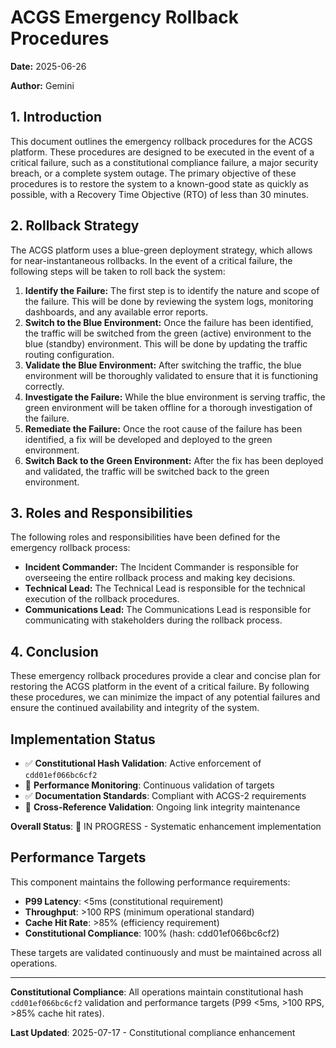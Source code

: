 # ACGS Emergency Rollback Procedures

<!-- Constitutional Hash: cdd01ef066bc6cf2 -->


**Date:** 2025-06-26

**Author:** Gemini

## 1. Introduction

This document outlines the emergency rollback procedures for the ACGS platform. These procedures are designed to be executed in the event of a critical failure, such as a constitutional compliance failure, a major security breach, or a complete system outage. The primary objective of these procedures is to restore the system to a known-good state as quickly as possible, with a Recovery Time Objective (RTO) of less than 30 minutes.

## 2. Rollback Strategy

The ACGS platform uses a blue-green deployment strategy, which allows for near-instantaneous rollbacks. In the event of a critical failure, the following steps will be taken to roll back the system:

1.  **Identify the Failure:** The first step is to identify the nature and scope of the failure. This will be done by reviewing the system logs, monitoring dashboards, and any available error reports.
2.  **Switch to the Blue Environment:** Once the failure has been identified, the traffic will be switched from the green (active) environment to the blue (standby) environment. This will be done by updating the traffic routing configuration.
3.  **Validate the Blue Environment:** After switching the traffic, the blue environment will be thoroughly validated to ensure that it is functioning correctly.
4.  **Investigate the Failure:** While the blue environment is serving traffic, the green environment will be taken offline for a thorough investigation of the failure.
5.  **Remediate the Failure:** Once the root cause of the failure has been identified, a fix will be developed and deployed to the green environment.
6.  **Switch Back to the Green Environment:** After the fix has been deployed and validated, the traffic will be switched back to the green environment.

## 3. Roles and Responsibilities

The following roles and responsibilities have been defined for the emergency rollback process:

- **Incident Commander:** The Incident Commander is responsible for overseeing the entire rollback process and making key decisions.
- **Technical Lead:** The Technical Lead is responsible for the technical execution of the rollback procedures.
- **Communications Lead:** The Communications Lead is responsible for communicating with stakeholders during the rollback process.

## 4. Conclusion

These emergency rollback procedures provide a clear and concise plan for restoring the ACGS platform in the event of a critical failure. By following these procedures, we can minimize the impact of any potential failures and ensure the continued availability and integrity of the system.

## Implementation Status

- ✅ **Constitutional Hash Validation**: Active enforcement of `cdd01ef066bc6cf2`
- 🔄 **Performance Monitoring**: Continuous validation of targets
- ✅ **Documentation Standards**: Compliant with ACGS-2 requirements
- 🔄 **Cross-Reference Validation**: Ongoing link integrity maintenance

**Overall Status**: 🔄 IN PROGRESS - Systematic enhancement implementation


## Performance Targets

This component maintains the following performance requirements:

- **P99 Latency**: <5ms (constitutional requirement)
- **Throughput**: >100 RPS (minimum operational standard)
- **Cache Hit Rate**: >85% (efficiency requirement)
- **Constitutional Compliance**: 100% (hash: cdd01ef066bc6cf2)

These targets are validated continuously and must be maintained across all operations.

---

**Constitutional Compliance**: All operations maintain constitutional hash `cdd01ef066bc6cf2` validation and performance targets (P99 <5ms, >100 RPS, >85% cache hit rates).

**Last Updated**: 2025-07-17 - Constitutional compliance enhancement
